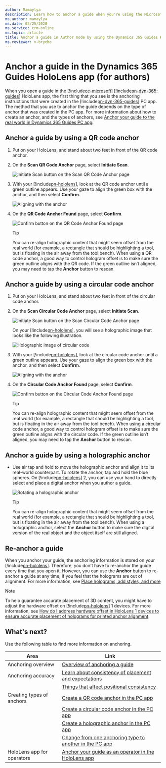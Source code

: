 ```yaml
---
author: Mamaylya
description: Learn how to anchor a guide when you're using the Microsoft Dynamics 365 Guides HoloLens app in Author mode.
ms.author: mamaylya
ms.date: 02/25/2020
ms.service: crm-online
ms.topic: article
title: Anchor a guide in Author mode by using the Dynamics 365 Guides HoloLens app 
ms.reviewer: v-brycho
---
```


# Anchor a guide in the Dynamics 365 Guides HoloLens app (for authors)

When you open a guide in the [!include[cc-microsoft](../includes/cc-microsoft.md)] [!include[pn-dyn-365-guides](../includes/pn-dyn-365-guides.md)] HoloLens app, the first thing that you see is the anchoring instructions that were created in the [!include[pn-dyn-365-guides](../includes/pn-dyn-365-guides.md)] PC app. The method that you use to anchor the guide depends on the type of anchor that was created in the PC app. For more information about how to create an anchor, and the types of anchors, see [Anchor your guide to the real world in Dynamics 365 Guides PC app](anchor.md).

## Anchor a guide by using a QR code anchor

1. Put on your HoloLens, and stand about two feet in front of the QR code anchor.

2. On the **Scan QR Code Anchor** page, select **Initiate Scan**.

    ![Initiate Scan button on the Scan QR Code Anchor page](media/qr-code-scan.PNG "Initiate Scan button on the Scan QR Code Anchor page")

3. With your [!include[pn-hololens](../includes/pn-hololens.md)], look at the QR code anchor until a green outline appears. Use your gaze to align the green box with the anchor, and then select **Confirm**.

    ![Aligning with the anchor](media/qr-code-green-outline.PNG "Aligning with the anchor")

4. On the **QR Code Anchor Found** page, select **Confirm**.

    ![Confirm button on the QR Code Anchor Found page](media/qr-code-confirm.PNG "Confirm button on the QR Code Anchor Found page")
    
    >[!TIP]
    >You can re-align holographic content that might seem offset from the real world (for example, a rectangle that should be highlighting a tool, but is floating in the air away from the tool bench). When using a QR code anchor, a good way to control hologram offset is to make sure the green outline aligns with the QR code. If the green outline isn’t aligned, you may need to tap the **Anchor** button to rescan. 

## Anchor a guide by using a circular code anchor

1. Put on your HoloLens, and stand about two feet in front of the circular code anchor.

2. On the **Scan Circular Code Anchor** page, select **Initiate Scan**.

    ![Initiate Scan button on the Scan Circular Code Anchor page](media/circular-code-scan.PNG "Initiate Scan button on the Scan Circular Code Anchor page")

    On your [!include[pn-hololens](../includes/pn-hololens.md)], you will see a holographic image that looks like the following illustration.

    ![Holographic image of circular code](media/circular-code-hologram.PNG "Holographic image of circular code")

3. With your [!include[pn-hololens](../includes/pn-hololens.md)], look at the circular code anchor until a green outline appears. Use your gaze to align the green box with the anchor, and then select **Confirm**.

    ![Aligning with the anchor](media/circular-code-green-outline.PNG "Aligning with the anchor")

4. On the **Circular Code Anchor Found** page, select **Confirm**.

    ![Confirm button on the Circular Code Anchor Found page](media/circular-code-confirm.PNG "Confirm button on the Circular Code Anchor Found page")
    
    >[!TIP]
    >You can re-align holographic content that might seem offset from the real world (for example, a rectangle that should be highlighting a tool, but is floating in the air away from the tool bench). When using a circular code anchor, a good way to control hologram offset is to make sure the green outline aligns with the circular code. If the green outline isn’t aligned, you may need to tap the **Anchor** button to rescan. 

## Anchor a guide by using a holographic anchor

- Use air tap and hold to move the holographic anchor and align it to its real-world counterpart. To rotate the anchor, tap and hold the blue spheres. On [!include[pn-hololens](../includes/pn-hololens.md)] 2, you can use your hand to directly select and place a digital anchor when you author a guide.

    ![Rotating a holographic anchor](media/rotate-digital-anchor.PNG "Rotating a holographic anchor")

    >[!TIP]
    >You can re-align holographic content that might seem offset from the real world (for example, a rectangle that should be highlighting a tool, but is floating in the air away from the tool bench). When using a holographic anchor, select the **Anchor** button to make sure the digital version of the real object and the object itself are still aligned. 

## Re-anchor a guide

When you anchor your guide, the anchoring information is stored on your [!include[pn-hololens](../includes/pn-hololens.md)]. Therefore, you don't have to re-anchor the guide every time that you open it. However, you can use the **Anchor** button to re-anchor a guide at any time, if you feel that the holograms are out of alignment. For more information, see [Place holograms, add styles, and more](hololens-app-orientation.md)

> [!NOTE]
> To help guarantee accurate placement of 3D content, you might have to adjust the hardware offset on [!include[pn-hololens](../includes/pn-hololens.md)] 1 devices. For more information, see [How do I address hardware offset in HoloLens 1 devices to ensure accurate placement of holograms for printed anchor alignment](https://docs.microsoft.com/dynamics365/mixed-reality/guides/known-issues#how-do-i-address-hardware-offset-in-hololens-1-devices-to-ensure-accurate-placement-of-holograms-for-circular-code-anchor-alignment).

## What's next?

Use the following table to find more information on anchoring.

|Area|Link|
|----------------------|------------------------------------------------------------------|
|Anchoring overview|[Overview of anchoring a guide](pc-app-anchor.md)|
|Anchoring accuracy|[Learn about consistency of placement and expectations](pc-app-anchor-placement-consistency.md)|
||[Things that affect positional consistency](pc-app-anchor-parameters-positional-consistency.md)|
|Creating types of anchors|[Create a QR code anchor in the PC app](pc-app-anchor-qr-code.md)|
||[Create a circular code anchor in the PC app](pc-app-anchor-circular-code.md)|
||[Create a holographic anchor in the PC app](pc-app-anchor-holographic.md)|
||[Change from one anchoring type to another in the PC app](pc-app-anchor-change-type.md)|
|HoloLens app for operators|[Anchor your guide as an operator in the HoloLens app](operator-anchor.md)
